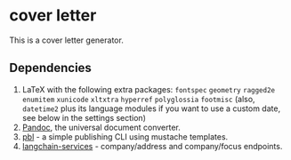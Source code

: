 # cover letter

This is a cover letter generator.

## Dependencies

1. LaTeX with the following extra packages: `fontspec` `geometry` `ragged2e` `enumitem` `xunicode` `xltxtra` `hyperref` `polyglossia` `footmisc` (also, `datetime2` plus its language modules if you want to use a custom date, see below in the settings section)
2. [Pandoc](http://pandoc.org/), the universal document converter.
3. [pbl](https://github.com/digitalsanctum/pbl) - a simple publishing CLI using mustache templates.
4. [langchain-services](https://github.com/digitalsanctum/langchain-services) - company/address and company/focus endpoints.
